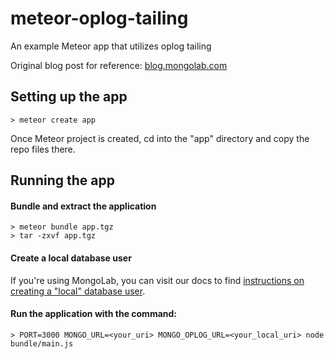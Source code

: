 meteor-oplog-tailing
====================

An example Meteor app that utilizes oplog tailing

Original blog post for reference: [blog.mongolab.com](blog.mongolab.com)

## Setting up the app
```
> meteor create app
```

Once Meteor project is created, cd into the "app" directory and copy the repo files there.

## Running the app
 
#### Bundle and extract the application
```
> meteor bundle app.tgz
> tar -zxvf app.tgz
```

#### Create a local database user
If you're using MongoLab, you can visit our docs to find [instructions on creating a "local" database user](http://docs.mongolab.com/oplog/).
 
#### Run the application with the command:
```
> PORT=3000 MONGO_URL=<your_uri> MONGO_OPLOG_URL=<your_local_uri> node bundle/main.js
```
